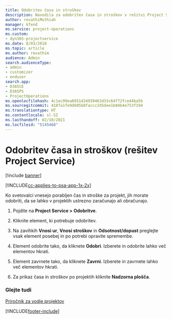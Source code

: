 ```yaml
---
title: Odobritev časa in stroškov
description: Navodila za odobritev časa in stroškov v rešitvi Project Service
author: revathiMuthiah
manager: kfend
ms.service: project-operations
ms.custom:
- dyn365-projectservice
ms.date: 8/03/2018
ms.topic: article
ms.author: revathim
audience: Admin
search.audienceType:
- admin
- customizer
- enduser
search.app:
- D365CE
- D365PS
- ProjectOperations
ms.openlocfilehash: 4c1ec99ea0951d24939463d33c64f72fce44ba5b
ms.sourcegitcommit: 418fa1fe9d605b8faccc2d5dee1b04b4e753f194
ms.translationtype: HT
ms.contentlocale: sl-SI
ms.lasthandoff: 02/10/2021
ms.locfileid: "5145468"
---
```

# <a name="approve-time-and-expenses-project-service"></a>Odobritev časa in stroškov (rešitev Project Service)

[!include [banner](../includes/psa-now-project-operations.md)]

[!INCLUDE[cc-applies-to-psa-app-1x-2x](../includes/cc-applies-to-psa-app-1x-2x.md)]

Ko svetovalci vnesejo porabljen čas in stroške za projekt, jih morate odobriti, da se lahko v projektih ustrezno zaračunajo ali obračunajo.  
  
1.  Pojdite na **Project Service > Odobritve**.  
  
2.  Kliknite element, ki potrebuje odobritev.  
  
3.  Na zavihkih **Vnosi ur**, **Vnosi stroškov** in **Odsotnost/dopust** preglejte vsak element posebej in po potrebi opravite spremembe.  
  
4.  Element odobrite tako, da kliknete **Odobri**. Izberete in odobrite lahko več elementov hkrati.  
  
5.  Element zavrnete tako, da kliknete **Zavrni**. Izberete in zavrnete lahko več elementov hkrati.  
  
6.  Za prikaz časa in stroškov po projektih kliknite **Nadzorna plošča**.  
  
### <a name="see-also"></a>Glejte tudi  
 [Priročnik za vodje projektov](../psa/project-manager-guide.md)


[!INCLUDE[footer-include](../includes/footer-banner.md)]